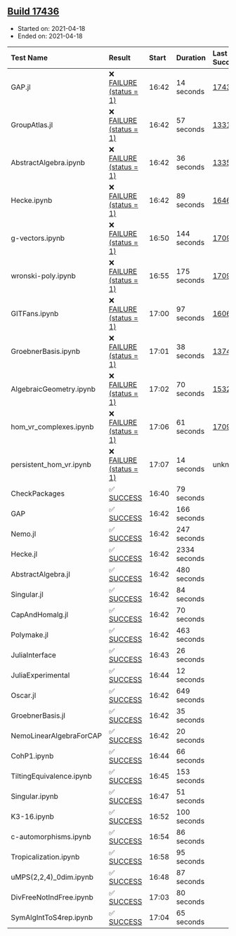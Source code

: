 ## [Build 17436](https://oscarci.mathematik.uni-kl.de/job/oscar/17436/)

* Started on: 2021-04-18
* Ended on: 2021-04-18

| Test Name    | Result | Start | Duration | Last Success | First Failure |
|:-------------|:-------|:------|:---------|:-------------|:--------------|
| GAP.jl | ❌ [FAILURE (status = 1)](https://oscarci.mathematik.uni-kl.de/job/oscar/17436/artifact/logs/build-17436/GAP.jl.log) | 16:42 | 14 seconds | [17435](https://oscarci.mathematik.uni-kl.de/job/oscar/17435/) | [17436](https://oscarci.mathematik.uni-kl.de/job/oscar/17436/) |
| GroupAtlas.jl | ❌ [FAILURE (status = 1)](https://oscarci.mathematik.uni-kl.de/job/oscar/17436/artifact/logs/build-17436/GroupAtlas.jl.log) | 16:42 | 57 seconds | [13311](https://oscarci.mathematik.uni-kl.de/job/oscar/13311/) | [13312](https://oscarci.mathematik.uni-kl.de/job/oscar/13312/) |
| AbstractAlgebra.ipynb | ❌ [FAILURE (status = 1)](https://oscarci.mathematik.uni-kl.de/job/oscar/17436/artifact/logs/build-17436/AbstractAlgebra.ipynb.log) | 16:42 | 36 seconds | [13355](https://oscarci.mathematik.uni-kl.de/job/oscar/13355/) | [13356](https://oscarci.mathematik.uni-kl.de/job/oscar/13356/) |
| Hecke.ipynb | ❌ [FAILURE (status = 1)](https://oscarci.mathematik.uni-kl.de/job/oscar/17436/artifact/logs/build-17436/Hecke.ipynb.log) | 16:42 | 89 seconds | [16463](https://oscarci.mathematik.uni-kl.de/job/oscar/16463/) | [16464](https://oscarci.mathematik.uni-kl.de/job/oscar/16464/) |
| g-vectors.ipynb | ❌ [FAILURE (status = 1)](https://oscarci.mathematik.uni-kl.de/job/oscar/17436/artifact/logs/build-17436/g-vectors.ipynb.log) | 16:50 | 144 seconds | [17099](https://oscarci.mathematik.uni-kl.de/job/oscar/17099/) | [17100](https://oscarci.mathematik.uni-kl.de/job/oscar/17100/) |
| wronski-poly.ipynb | ❌ [FAILURE (status = 1)](https://oscarci.mathematik.uni-kl.de/job/oscar/17436/artifact/logs/build-17436/wronski-poly.ipynb.log) | 16:55 | 175 seconds | [17098](https://oscarci.mathematik.uni-kl.de/job/oscar/17098/) | [17099](https://oscarci.mathematik.uni-kl.de/job/oscar/17099/) |
| GITFans.ipynb | ❌ [FAILURE (status = 1)](https://oscarci.mathematik.uni-kl.de/job/oscar/17436/artifact/logs/build-17436/GITFans.ipynb.log) | 17:00 | 97 seconds | [16068](https://oscarci.mathematik.uni-kl.de/job/oscar/16068/) | [16069](https://oscarci.mathematik.uni-kl.de/job/oscar/16069/) |
| GroebnerBasis.ipynb | ❌ [FAILURE (status = 1)](https://oscarci.mathematik.uni-kl.de/job/oscar/17436/artifact/logs/build-17436/GroebnerBasis.ipynb.log) | 17:01 | 38 seconds | [13748](https://oscarci.mathematik.uni-kl.de/job/oscar/13748/) | [13749](https://oscarci.mathematik.uni-kl.de/job/oscar/13749/) |
| AlgebraicGeometry.ipynb | ❌ [FAILURE (status = 1)](https://oscarci.mathematik.uni-kl.de/job/oscar/17436/artifact/logs/build-17436/AlgebraicGeometry.ipynb.log) | 17:02 | 70 seconds | [15322](https://oscarci.mathematik.uni-kl.de/job/oscar/15322/) | [15323](https://oscarci.mathematik.uni-kl.de/job/oscar/15323/) |
| hom_vr_complexes.ipynb | ❌ [FAILURE (status = 1)](https://oscarci.mathematik.uni-kl.de/job/oscar/17436/artifact/logs/build-17436/hom_vr_complexes.ipynb.log) | 17:06 | 61 seconds | [17099](https://oscarci.mathematik.uni-kl.de/job/oscar/17099/) | [17100](https://oscarci.mathematik.uni-kl.de/job/oscar/17100/) |
| persistent_hom_vr.ipynb | ❌ [FAILURE (status = 1)](https://oscarci.mathematik.uni-kl.de/job/oscar/17436/artifact/logs/build-17436/persistent_hom_vr.ipynb.log) | 17:07 | 14 seconds | unknown | unknown |
| CheckPackages | ✅ [SUCCESS](https://oscarci.mathematik.uni-kl.de/job/oscar/17436/artifact/logs/build-17436/CheckPackages.log) | 16:40 | 79 seconds |  |  |
| GAP | ✅ [SUCCESS](https://oscarci.mathematik.uni-kl.de/job/oscar/17436/artifact/logs/build-17436/GAP.log) | 16:42 | 166 seconds |  |  |
| Nemo.jl | ✅ [SUCCESS](https://oscarci.mathematik.uni-kl.de/job/oscar/17436/artifact/logs/build-17436/Nemo.jl.log) | 16:42 | 247 seconds |  |  |
| Hecke.jl | ✅ [SUCCESS](https://oscarci.mathematik.uni-kl.de/job/oscar/17436/artifact/logs/build-17436/Hecke.jl.log) | 16:42 | 2334 seconds |  |  |
| AbstractAlgebra.jl | ✅ [SUCCESS](https://oscarci.mathematik.uni-kl.de/job/oscar/17436/artifact/logs/build-17436/AbstractAlgebra.jl.log) | 16:42 | 480 seconds |  |  |
| Singular.jl | ✅ [SUCCESS](https://oscarci.mathematik.uni-kl.de/job/oscar/17436/artifact/logs/build-17436/Singular.jl.log) | 16:42 | 84 seconds |  |  |
| CapAndHomalg.jl | ✅ [SUCCESS](https://oscarci.mathematik.uni-kl.de/job/oscar/17436/artifact/logs/build-17436/CapAndHomalg.jl.log) | 16:42 | 70 seconds |  |  |
| Polymake.jl | ✅ [SUCCESS](https://oscarci.mathematik.uni-kl.de/job/oscar/17436/artifact/logs/build-17436/Polymake.jl.log) | 16:42 | 463 seconds |  |  |
| JuliaInterface | ✅ [SUCCESS](https://oscarci.mathematik.uni-kl.de/job/oscar/17436/artifact/logs/build-17436/JuliaInterface.log) | 16:43 | 26 seconds |  |  |
| JuliaExperimental | ✅ [SUCCESS](https://oscarci.mathematik.uni-kl.de/job/oscar/17436/artifact/logs/build-17436/JuliaExperimental.log) | 16:44 | 12 seconds |  |  |
| Oscar.jl | ✅ [SUCCESS](https://oscarci.mathematik.uni-kl.de/job/oscar/17436/artifact/logs/build-17436/Oscar.jl.log) | 16:42 | 649 seconds |  |  |
| GroebnerBasis.jl | ✅ [SUCCESS](https://oscarci.mathematik.uni-kl.de/job/oscar/17436/artifact/logs/build-17436/GroebnerBasis.jl.log) | 16:42 | 35 seconds |  |  |
| NemoLinearAlgebraForCAP | ✅ [SUCCESS](https://oscarci.mathematik.uni-kl.de/job/oscar/17436/artifact/logs/build-17436/NemoLinearAlgebraForCAP.log) | 16:42 | 20 seconds |  |  |
| CohP1.ipynb | ✅ [SUCCESS](https://oscarci.mathematik.uni-kl.de/job/oscar/17436/artifact/logs/build-17436/CohP1.ipynb.log) | 16:44 | 66 seconds |  |  |
| TiltingEquivalence.ipynb | ✅ [SUCCESS](https://oscarci.mathematik.uni-kl.de/job/oscar/17436/artifact/logs/build-17436/TiltingEquivalence.ipynb.log) | 16:45 | 153 seconds |  |  |
| Singular.ipynb | ✅ [SUCCESS](https://oscarci.mathematik.uni-kl.de/job/oscar/17436/artifact/logs/build-17436/Singular.ipynb.log) | 16:47 | 51 seconds |  |  |
| K3-16.ipynb | ✅ [SUCCESS](https://oscarci.mathematik.uni-kl.de/job/oscar/17436/artifact/logs/build-17436/K3-16.ipynb.log) | 16:52 | 100 seconds |  |  |
| c-automorphisms.ipynb | ✅ [SUCCESS](https://oscarci.mathematik.uni-kl.de/job/oscar/17436/artifact/logs/build-17436/c-automorphisms.ipynb.log) | 16:54 | 86 seconds |  |  |
| Tropicalization.ipynb | ✅ [SUCCESS](https://oscarci.mathematik.uni-kl.de/job/oscar/17436/artifact/logs/build-17436/Tropicalization.ipynb.log) | 16:58 | 95 seconds |  |  |
| uMPS(2,2,4)_0dim.ipynb | ✅ [SUCCESS](https://oscarci.mathematik.uni-kl.de/job/oscar/17436/artifact/logs/build-17436/uMPS-2-2-4-_0dim.ipynb.log) | 16:48 | 87 seconds |  |  |
| DivFreeNotIndFree.ipynb | ✅ [SUCCESS](https://oscarci.mathematik.uni-kl.de/job/oscar/17436/artifact/logs/build-17436/DivFreeNotIndFree.ipynb.log) | 17:03 | 80 seconds |  |  |
| SymAlgIntToS4rep.ipynb | ✅ [SUCCESS](https://oscarci.mathematik.uni-kl.de/job/oscar/17436/artifact/logs/build-17436/SymAlgIntToS4rep.ipynb.log) | 17:04 | 65 seconds |  |  |
